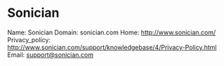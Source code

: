 
# Sonician

Name: Sonician
Domain: sonician.com
Home: http://www.sonician.com/
Privacy_policy: http://www.sonician.com/support/knowledgebase/4/Privacy-Policy.html
Email: support@sonician.com
